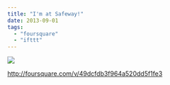 ```yaml
---
title: "I'm at Safeway!"
date: 2013-09-01
tags: 
  - "foursquare"
  - "ifttt"
---
```


![](images/staticmap?center=37.76647421515012,-122.40938901901247&zoom=16&size=710x440&maptype=roadmap&sensor=false&markers=color:red%7C37.76647421515012,-122.40938901901247)  
  
http://foursquare.com/v/49dcfdb3f964a520dd5f1fe3
